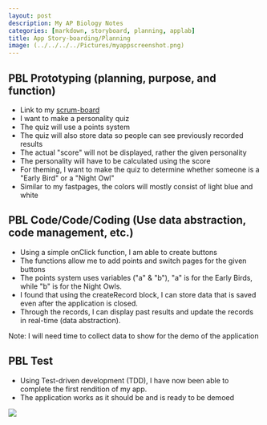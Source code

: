 ```yaml
---
layout: post
description: My AP Biology Notes
categories: [markdown, storyboard, planning, applab]
title: App Story-boarding/Planning
image: (../../../../Pictures/myappscreenshot.png)
---
```


## PBL Prototyping  (planning, purpose, and function)
- Link to my [scrum-board](https://github.com/users/realethantran/projects/1)
- I want to make a personality quiz
- The quiz will use a points system
- The quiz will also store data so people can see previously recorded results
- The actual "score" will not be displayed, rather the given personality
- The personality will have to be calculated using the score
- For theming, I want to make the quiz to determine whether someone is a "Early Bird" or a "Night Owl"
- Similar to my fastpages, the colors will mostly consist of light blue and white 

## PBL Code/Code/Coding (Use data abstraction, code management, etc.)
- Using a simple onClick function, I am able to create buttons
- The functions allow me to add points and switch pages for the given buttons
- The points system uses variables ("a" & "b"), "a" is for the Early Birds, while "b" is for the Night Owls.
- I found that using the createRecord block, I can store data that is saved even after the application is closed. 
- Through the records, I can display past results and update the records in real-time (data abstraction).

Note: I will need time to collect data to show for the demo of the application 

## PBL Test 
- Using Test-driven development (TDD), I have now been able to complete the first rendition of my app.
- The application works as it should be and is ready to be demoed

![](../../../../Pictures/myappscreenshot.png)

